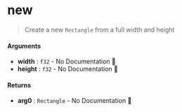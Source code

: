 # new

>  Create a new `Rectangle` from a full width and height

#### Arguments

- **width** : `f32` \- No Documentation 🚧
- **height** : `f32` \- No Documentation 🚧

#### Returns

- **arg0** : `Rectangle` \- No Documentation 🚧